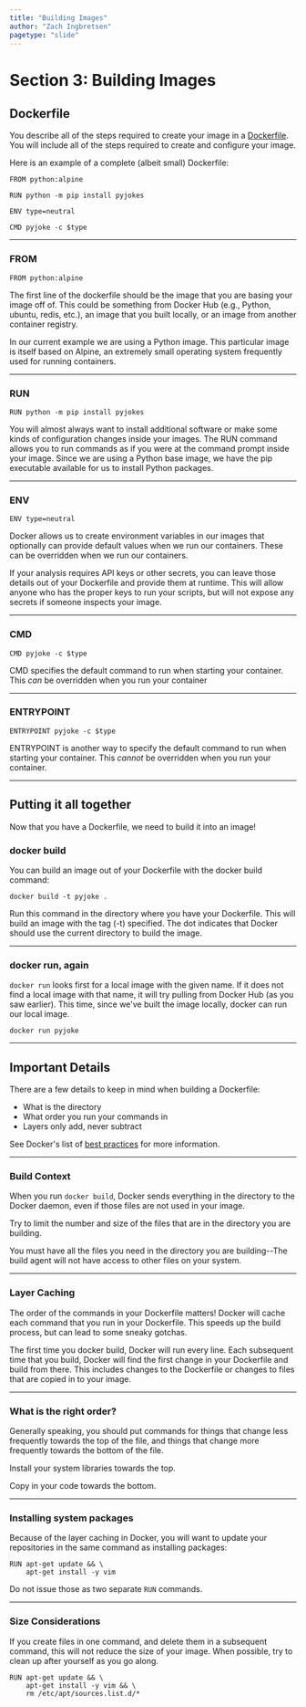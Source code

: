 ```yaml
---
title: "Building Images"
author: "Zach Ingbretsen"
pagetype: "slide"
---
```


# Section 3: Building Images
## Dockerfile
You describe all of the steps required to create your image in a [Dockerfile](https://docs.docker.com/engine/reference/builder/). You will include all of the steps required to create and configure your image.

Here is an example of a complete (albeit small) Dockerfile:

```
FROM python:alpine

RUN python -m pip install pyjokes

ENV type=neutral

CMD pyjoke -c $type
```

---

### FROM
```
FROM python:alpine
```
The first line of the dockerfile should be the image that you are basing your image off of. This could be something from Docker Hub (e.g., Python, ubuntu, redis, etc.), an image that you built locally, or an image from another container registry.

In our current example we are using a Python image. This particular image is itself based on Alpine, an extremely small operating system frequently used for running containers.

---
 
### RUN
```
RUN python -m pip install pyjokes
```
You will almost always want to install additional software or make some kinds of configuration changes inside your images. The RUN command allows you to run commands as if you were at the command prompt inside your image. Since we are using a Python base image, we have the pip executable available for us to install Python packages.


---

### ENV
```
ENV type=neutral
```
Docker allows us to create environment variables in our images that optionally can provide default values when we run our containers. These can be overridden when we run our containers.

If your analysis requires API keys or other secrets, you can leave those details out of your Dockerfile and provide them at runtime. This will allow anyone who has the proper keys to run your scripts, but will not expose any secrets if someone inspects your image.

---

### CMD
```
CMD pyjoke -c $type
```
CMD specifies the default command to run when starting your container. This *can* be overridden when you run your container

---

### ENTRYPOINT
```
ENTRYPOINT pyjoke -c $type
```
ENTRYPOINT is another way to specify the default command to run when starting your container. This *cannot* be overridden when you run your container.

---

## Putting it all together
Now that you have a Dockerfile, we need to build it into an image!

### docker build
You can build an image out of your Dockerfile with the docker build command:

```
docker build -t pyjoke .
```

Run this command in the directory where you have your Dockerfile. This will build an image with the tag (-t) specified. The dot indicates that Docker should use the current directory to build the image.

---

### docker run, again
`docker run` looks first for a local image with the given name. If it does not
find a local image with that name, it will try pulling from Docker Hub (as you
saw earlier). This time, since we've built the image locally, docker can run our
local image.

```
docker run pyjoke
```

---

## Important Details
There are a few details to keep in mind when building a Dockerfile:
- What is the directory
- What order you run your commands in
- Layers only add, never subtract

See Docker's list of [best practices](https://docs.docker.com/develop/develop-images/dockerfile_best-practices/) for more information.

---

### Build Context
When you run `docker build`, Docker sends everything in the directory to the Docker daemon, even if those files are not used in your image.

Try to limit the number and size of the files that are in the directory you are building.

You must have all the files you need in the directory you are building--The build agent will not have access to other files on your system.

---

### Layer Caching
The order of the commands in your Dockerfile matters! Docker will cache each command that you run in your Dockerfile. This speeds up the build process, but can lead to some sneaky gotchas.

The first time you docker build, Docker will run every line. Each subsequent time that you build, Docker will find the first change in your Dockerfile and build from there. This includes changes to the Dockerfile or changes to files that are copied in to your image.

---

### What is the right order?
Generally speaking, you should put commands for things that change less frequently towards the top of the file, and things that change more frequently towards the bottom of the file.

Install your system libraries towards the top.

Copy in your code towards the bottom.

---

### Installing system packages
Because of the layer caching in Docker, you will want to update your repositories in the same command as installing packages:
```
RUN apt-get update && \
    apt-get install -y vim
```

Do not issue those as two separate `RUN` commands.

---

### Size Considerations
If you create files in one command, and delete them in a subsequent command, this will not reduce the size of your image. When possible, try to clean up after yourself as you go along.

```
RUN apt-get update && \
    apt-get install -y vim && \
    rm /etc/apt/sources.list.d/*
```
